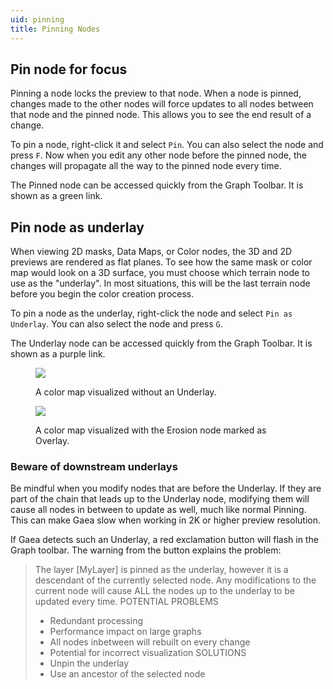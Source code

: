 ```yaml
---
uid: pinning
title: Pinning Nodes
---
```


## Pin node for focus

Pinning a node locks the preview to that node. When a node is pinned, changes made to the other nodes will force updates to all nodes between that node and the pinned node. This allows you to see the end result of a change.

To pin a node, right-click it and select `Pin`. You can also select the node and press `F`. Now when you edit any other node before the pinned node, the changes will propagate all the way to the pinned node every time.

The Pinned node can be accessed quickly from the Graph Toolbar. It is shown as a green link.

## Pin node as underlay

When viewing 2D masks, Data Maps, or Color nodes, the 3D and 2D previews are rendered as flat planes. To see how the same mask or color map would look on a 3D surface, you must choose which terrain node to use as the "underlay". In most situations, this will be the last terrain node before you begin the color creation process.

To pin a node as the underlay, right-click the node and select `Pin as Underlay`. You can also select the node and press `G`.

The Underlay node can be accessed quickly from the Graph Toolbar. It is shown as a purple link.


<div class="row">
<div class="col-lg-6">

<figure>

![](/images/ui/underlay_0.webp)

<figcaption>
A color map visualized without an Underlay.
</figcaption>
</figure>
</div>
<div class="col-lg-6">
<figure>

![](/images/ui/underlay_1.webp)

<figcaption>
A color map visualized with the Erosion node marked as Overlay.
</figcaption>
</figure>
</div>
</div>



### Beware of downstream underlays

Be mindful when you modify nodes that are before the Underlay. If they are part of the chain that leads up to the Underlay node, modifying them will cause all nodes in between to update as well, much like normal Pinning. This can make Gaea slow when working in 2K or higher preview resolution.

If Gaea detects such an Underlay, a red exclamation button will flash in the Graph toolbar. The warning from the button explains the problem:

> The layer [MyLayer] is pinned as the underlay, however it is a descendant of the currently selected node. Any modifications to the current node will cause ALL the nodes up to the underlay to be updated every time.
> POTENTIAL PROBLEMS
> - Redundant processing
> - Performance impact on large graphs
> - All nodes inbetween will rebuilt on every change
> - Potential for incorrect visualization
> SOLUTIONS
> - Unpin the underlay
> - Use an ancestor of the selected node